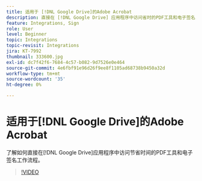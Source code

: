 ```yaml
---
title: 适用于 [!DNL Google Drive]的Adobe Acrobat
description: 直接在 [!DNL Google Drive] 应用程序中访问省时的PDF工具和电子签名工作流程
feature: Integrations, Sign
role: User
level: Beginner
topic: Integrations
topic-revisit: Integrations
jira: KT-7992
thumbnail: 333600.jpg
exl-id: dc7f42f6-7684-4c57-b082-9d7526e0e464
source-git-commit: 4e6fbf91e96d26f9ee8f1105ad68738b9450a32d
workflow-type: tm+mt
source-wordcount: '35'
ht-degree: 0%

---
```


# 适用于[!DNL Google Drive]的Adobe Acrobat

了解如何直接在[!DNL Google Drive]应用程序中访问节省时间的PDF工具和电子签名工作流程。

>[!VIDEO](https://video.tv.adobe.com/v/3409668?quality=12&learn=on&hidetitle=true&captions=chi_hans)
